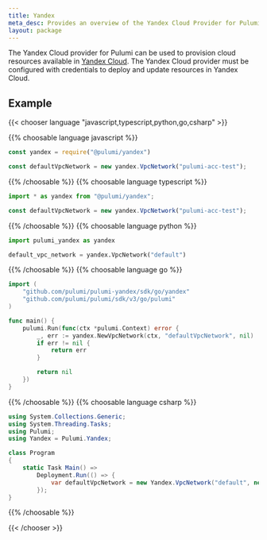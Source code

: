 ```yaml
---
title: Yandex
meta_desc: Provides an overview of the Yandex Cloud Provider for Pulumi.
layout: package
---
```


The Yandex Cloud provider for Pulumi can be used to provision cloud resources available in [Yandex Cloud](https://cloud.yandex.com/).
The Yandex Cloud provider must be configured with credentials to deploy and update resources in Yandex Cloud.

## Example

{{< chooser language "javascript,typescript,python,go,csharp" >}}

{{% choosable language javascript %}}

```javascript
const yandex = require("@pulumi/yandex")

const defaultVpcNetwork = new yandex.VpcNetwork("pulumi-acc-test");
```

{{% /choosable %}}
{{% choosable language typescript %}}

```typescript
import * as yandex from "@pulumi/yandex";

const defaultVpcNetwork = new yandex.VpcNetwork("pulumi-acc-test");
```

{{% /choosable %}}
{{% choosable language python %}}

```python
import pulumi_yandex as yandex

default_vpc_network = yandex.VpcNetwork("default")
```

{{% /choosable %}}
{{% choosable language go %}}

```go
import (
	"github.com/pulumi/pulumi-yandex/sdk/go/yandex"
	"github.com/pulumi/pulumi/sdk/v3/go/pulumi"
)

func main() {
	pulumi.Run(func(ctx *pulumi.Context) error {
        _, err := yandex.NewVpcNetwork(ctx, "defaultVpcNetwork", nil)
		if err != nil {
			return err
		}

		return nil
	})
}
```

{{% /choosable %}}
{{% choosable language csharp %}}

```csharp
using System.Collections.Generic;
using System.Threading.Tasks;
using Pulumi;
using Yandex = Pulumi.Yandex;

class Program
{
    static Task Main() =>
        Deployment.Run(() => {
            var defaultVpcNetwork = new Yandex.VpcNetwork("default", new Yandex.VpcNetworkArgs{});
        });
}
```

{{% /choosable %}}

{{< /chooser >}}
